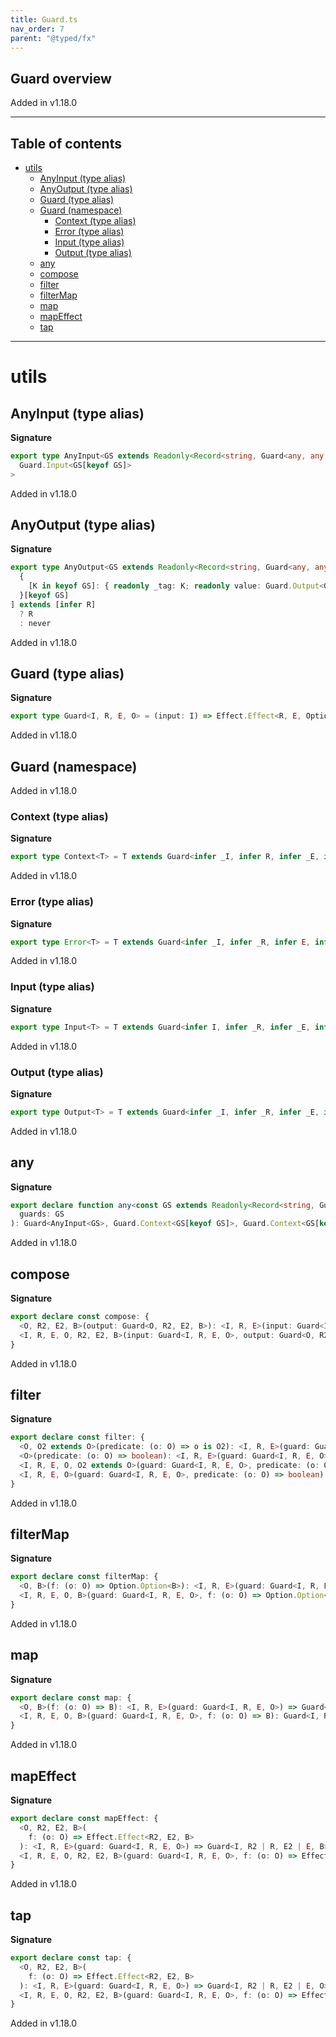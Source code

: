 ```yaml
---
title: Guard.ts
nav_order: 7
parent: "@typed/fx"
---
```


## Guard overview

Added in v1.18.0

---

<h2 class="text-delta">Table of contents</h2>

- [utils](#utils)
  - [AnyInput (type alias)](#anyinput-type-alias)
  - [AnyOutput (type alias)](#anyoutput-type-alias)
  - [Guard (type alias)](#guard-type-alias)
  - [Guard (namespace)](#guard-namespace)
    - [Context (type alias)](#context-type-alias)
    - [Error (type alias)](#error-type-alias)
    - [Input (type alias)](#input-type-alias)
    - [Output (type alias)](#output-type-alias)
  - [any](#any)
  - [compose](#compose)
  - [filter](#filter)
  - [filterMap](#filtermap)
  - [map](#map)
  - [mapEffect](#mapeffect)
  - [tap](#tap)

---

# utils

## AnyInput (type alias)

**Signature**

```ts
export type AnyInput<GS extends Readonly<Record<string, Guard<any, any, any, any>>>> = UnionToIntersection<
  Guard.Input<GS[keyof GS]>
>
```

Added in v1.18.0

## AnyOutput (type alias)

**Signature**

```ts
export type AnyOutput<GS extends Readonly<Record<string, Guard<any, any, any, any>>>> = [
  {
    [K in keyof GS]: { readonly _tag: K; readonly value: Guard.Output<GS[K]> }
  }[keyof GS]
] extends [infer R]
  ? R
  : never
```

Added in v1.18.0

## Guard (type alias)

**Signature**

```ts
export type Guard<I, R, E, O> = (input: I) => Effect.Effect<R, E, Option.Option<O>>
```

Added in v1.18.0

## Guard (namespace)

Added in v1.18.0

### Context (type alias)

**Signature**

```ts
export type Context<T> = T extends Guard<infer _I, infer R, infer _E, infer _O> ? R : never
```

Added in v1.18.0

### Error (type alias)

**Signature**

```ts
export type Error<T> = T extends Guard<infer _I, infer _R, infer E, infer _O> ? E : never
```

Added in v1.18.0

### Input (type alias)

**Signature**

```ts
export type Input<T> = T extends Guard<infer I, infer _R, infer _E, infer _O> ? I : never
```

Added in v1.18.0

### Output (type alias)

**Signature**

```ts
export type Output<T> = T extends Guard<infer _I, infer _R, infer _E, infer O> ? O : never
```

Added in v1.18.0

## any

**Signature**

```ts
export declare function any<const GS extends Readonly<Record<string, Guard<any, any, any, any>>>>(
  guards: GS
): Guard<AnyInput<GS>, Guard.Context<GS[keyof GS]>, Guard.Context<GS[keyof GS]>, AnyOutput<GS>>
```

Added in v1.18.0

## compose

**Signature**

```ts
export declare const compose: {
  <O, R2, E2, B>(output: Guard<O, R2, E2, B>): <I, R, E>(input: Guard<I, R, E, O>) => Guard<I, R2 | R, E2 | E, B>
  <I, R, E, O, R2, E2, B>(input: Guard<I, R, E, O>, output: Guard<O, R2, E2, B>): Guard<I, R | R2, E | E2, B>
}
```

Added in v1.18.0

## filter

**Signature**

```ts
export declare const filter: {
  <O, O2 extends O>(predicate: (o: O) => o is O2): <I, R, E>(guard: Guard<I, R, E, O>) => Guard<I, R, E, O2>
  <O>(predicate: (o: O) => boolean): <I, R, E>(guard: Guard<I, R, E, O>) => Guard<I, R, E, O>
  <I, R, E, O, O2 extends O>(guard: Guard<I, R, E, O>, predicate: (o: O) => o is O2): Guard<I, R, E, O2>
  <I, R, E, O>(guard: Guard<I, R, E, O>, predicate: (o: O) => boolean): Guard<I, R, E, O>
}
```

Added in v1.18.0

## filterMap

**Signature**

```ts
export declare const filterMap: {
  <O, B>(f: (o: O) => Option.Option<B>): <I, R, E>(guard: Guard<I, R, E, O>) => Guard<I, R, E, B>
  <I, R, E, O, B>(guard: Guard<I, R, E, O>, f: (o: O) => Option.Option<B>): Guard<I, R, E, B>
}
```

Added in v1.18.0

## map

**Signature**

```ts
export declare const map: {
  <O, B>(f: (o: O) => B): <I, R, E>(guard: Guard<I, R, E, O>) => Guard<I, R, E, B>
  <I, R, E, O, B>(guard: Guard<I, R, E, O>, f: (o: O) => B): Guard<I, R, E, B>
}
```

Added in v1.18.0

## mapEffect

**Signature**

```ts
export declare const mapEffect: {
  <O, R2, E2, B>(
    f: (o: O) => Effect.Effect<R2, E2, B>
  ): <I, R, E>(guard: Guard<I, R, E, O>) => Guard<I, R2 | R, E2 | E, B>
  <I, R, E, O, R2, E2, B>(guard: Guard<I, R, E, O>, f: (o: O) => Effect.Effect<R2, E2, B>): Guard<I, R | R2, E | E2, B>
}
```

Added in v1.18.0

## tap

**Signature**

```ts
export declare const tap: {
  <O, R2, E2, B>(
    f: (o: O) => Effect.Effect<R2, E2, B>
  ): <I, R, E>(guard: Guard<I, R, E, O>) => Guard<I, R2 | R, E2 | E, O>
  <I, R, E, O, R2, E2, B>(guard: Guard<I, R, E, O>, f: (o: O) => Effect.Effect<R2, E2, B>): Guard<I, R | R2, E | E2, O>
}
```

Added in v1.18.0

